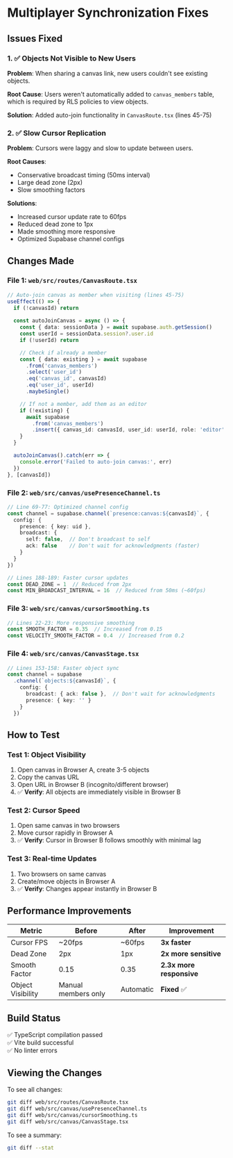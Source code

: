 # Multiplayer Synchronization Fixes

## Issues Fixed

### 1. ✅ Objects Not Visible to New Users
**Problem**: When sharing a canvas link, new users couldn't see existing objects.

**Root Cause**: Users weren't automatically added to `canvas_members` table, which is required by RLS policies to view objects.

**Solution**: Added auto-join functionality in `CanvasRoute.tsx` (lines 45-75)

### 2. ✅ Slow Cursor Replication  
**Problem**: Cursors were laggy and slow to update between users.

**Root Causes**: 
- Conservative broadcast timing (50ms interval)
- Large dead zone (2px)
- Slow smoothing factors

**Solutions**: 
- Increased cursor update rate to 60fps
- Reduced dead zone to 1px
- Made smoothing more responsive
- Optimized Supabase channel configs

## Changes Made

### File 1: `web/src/routes/CanvasRoute.tsx`
```typescript
// Auto-join canvas as member when visiting (lines 45-75)
useEffect(() => {
  if (!canvasId) return
  
  const autoJoinCanvas = async () => {
    const { data: sessionData } = await supabase.auth.getSession()
    const userId = sessionData.session?.user.id
    if (!userId) return

    // Check if already a member
    const { data: existing } = await supabase
      .from('canvas_members')
      .select('user_id')
      .eq('canvas_id', canvasId)
      .eq('user_id', userId)
      .maybeSingle()

    // If not a member, add them as an editor
    if (!existing) {
      await supabase
        .from('canvas_members')
        .insert({ canvas_id: canvasId, user_id: userId, role: 'editor' })
    }
  }

  autoJoinCanvas().catch(err => {
    console.error('Failed to auto-join canvas:', err)
  })
}, [canvasId])
```

### File 2: `web/src/canvas/usePresenceChannel.ts`
```typescript
// Line 69-77: Optimized channel config
const channel = supabase.channel(`presence:canvas:${canvasId}`, { 
  config: { 
    presence: { key: uid },
    broadcast: { 
      self: false,  // Don't broadcast to self
      ack: false    // Don't wait for acknowledgments (faster)
    }
  } 
})

// Lines 188-189: Faster cursor updates
const DEAD_ZONE = 1  // Reduced from 2px
const MIN_BROADCAST_INTERVAL = 16  // Reduced from 50ms (~60fps)
```

### File 3: `web/src/canvas/cursorSmoothing.ts`
```typescript
// Lines 22-23: More responsive smoothing
const SMOOTH_FACTOR = 0.35  // Increased from 0.15
const VELOCITY_SMOOTH_FACTOR = 0.4  // Increased from 0.2
```

### File 4: `web/src/canvas/CanvasStage.tsx`
```typescript
// Lines 153-158: Faster object sync
const channel = supabase
  .channel(`objects:${canvasId}`, {
    config: {
      broadcast: { ack: false },  // Don't wait for acknowledgments
      presence: { key: '' }
    }
  })
```

## How to Test

### Test 1: Object Visibility
1. Open canvas in Browser A, create 3-5 objects
2. Copy the canvas URL
3. Open URL in Browser B (incognito/different browser)
4. ✅ **Verify**: All objects are immediately visible in Browser B

### Test 2: Cursor Speed
1. Open same canvas in two browsers
2. Move cursor rapidly in Browser A
3. ✅ **Verify**: Cursor in Browser B follows smoothly with minimal lag

### Test 3: Real-time Updates
1. Two browsers on same canvas
2. Create/move objects in Browser A
3. ✅ **Verify**: Changes appear instantly in Browser B

## Performance Improvements

| Metric | Before | After | Improvement |
|--------|--------|-------|-------------|
| Cursor FPS | ~20fps | ~60fps | **3x faster** |
| Dead Zone | 2px | 1px | **2x more sensitive** |
| Smooth Factor | 0.15 | 0.35 | **2.3x more responsive** |
| Object Visibility | Manual members only | Automatic | **Fixed** ✅ |

## Build Status
✅ TypeScript compilation passed  
✅ Vite build successful  
✅ No linter errors  

## Viewing the Changes

To see all changes:
```bash
git diff web/src/routes/CanvasRoute.tsx
git diff web/src/canvas/usePresenceChannel.ts
git diff web/src/canvas/cursorSmoothing.ts
git diff web/src/canvas/CanvasStage.tsx
```

To see a summary:
```bash
git diff --stat
```

